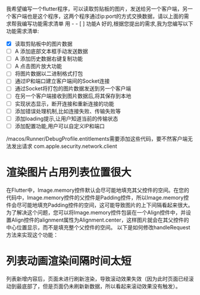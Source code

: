 我希望编写一个flutter程序，可以读取剪贴板的图片，发送给另一个客户端，另一个客户端也是这个程序，这两个程序通过ip:port的方式交换数据，请以上面的需求帮我编写功能需求清单 用 - - [ ] 功能A
好的,根据您提出的需求,我为您编写以下功能需求清单:
- [x] 读取剪贴板中的图片数据
- [ ] A 添加底部文本框手动发送数据
- [ ] A 添加历史数据右键复制功能
- [ ] A 点击图片放大功能
- [ ] 将图片数据以二进制格式打包
- [ ] 通过IP和端口建立客户端间的Socket连接
- [ ] 通过Socket将打包的图片数据发送到另一个客户端
- [ ] 在另一个客户端接收到图片数据后,将其保存到本地
- [ ] 实现状态显示，断开连接和重新连接的功能
- [ ] 添加错误处理机制,比如连接失败、传输失败等
- [ ] 添加loading提示,让用户知道当前的传输状态
- [ ] 添加配置功能,用户可以自定义IP和端口

/macos/Runner/DebugProfile.entitlements需要添加这些代码，要不然客户端无法发出请求
<key>com.apple.security.network.client</key>
<true/>

# 渲染图片占用列表位置很大
在Flutter中，Image.memory控件默认会尽可能地填充其父控件的空间。在您的代码中，Image.memory控件的父控件是Padding控件，所以Image.memory控件会尽可能地填充Padding控件的空间，这可能导致图片的上下间隔看起来很大。  为了解决这个问题，您可以将Image.memory控件包装在一个Align控件中，并设置Align控件的alignment属性为Alignment.center，这样图片就会在其父控件的中心位置显示，而不是填充整个父控件的空间。  以下是如何修改handleRequest方法来实现这个功能：

# 列表动画渲染间隔时间太短
列表新增内容后，页面未进行刷新渲染，导致滚动效果失效（因为此时页面已经滚动到最底部了，但是页面仍未刷新新数据，所以看起来滚动效果没有触发）。